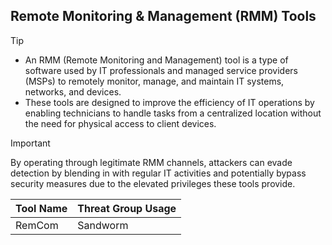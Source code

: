 ## Remote Monitoring & Management (RMM) Tools

> [!TIP]
> - An RMM (Remote Monitoring and Management) tool is a type of software used by IT professionals and managed service providers (MSPs) to remotely monitor, manage, and maintain IT systems, networks, and devices.
> - These tools are designed to improve the efficiency of IT operations by enabling technicians to handle tasks from a centralized location without the need for physical access to client devices. 

> [!IMPORTANT]
> By operating through legitimate RMM channels, attackers can evade detection by blending in with regular IT activities and potentially bypass security measures due to the elevated privileges these tools provide.

| Tool Name | Threat Group Usage |
|---|---|
| RemCom | Sandworm |

